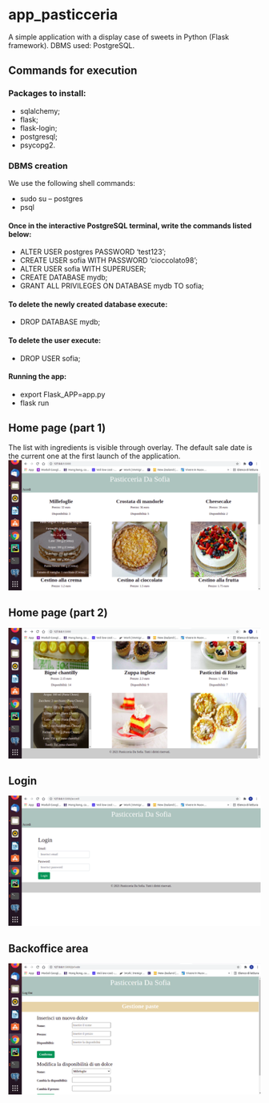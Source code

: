 # app_pasticceria
A simple application with a display case of sweets in Python (Flask framework).
DBMS used: PostgreSQL.

## Commands for execution

### Packages to install:
* sqlalchemy;
* flask; 
* flask-login;
* postgresql;
* psycopg2.

### DBMS creation
We use the following shell commands:
*	sudo su – postgres
*	psql

#### Once in the interactive PostgreSQL terminal, write the commands listed below:
*	ALTER USER postgres PASSWORD ‘test123’;
*	CREATE USER sofia WITH PASSWORD ‘cioccolato98’;
*	ALTER USER sofia WITH SUPERUSER;
*	CREATE DATABASE mydb;
*	GRANT ALL PRIVILEGES ON DATABASE mydb TO sofia;

#### To delete the newly created database execute:
*	DROP DATABASE mydb;

#### To delete the user execute:
*	DROP USER sofia;

#### Running the app:
* export Flask_APP=app.py
* flask run

## Home page (part 1)
The list with ingredients is visible through overlay.
The default sale date is the current one at the first launch of the application.
![alt text](https://github.com/sofiacrudu/app_pasticceria/blob/main/images/home1.png?raw=true)

## Home page (part 2)
![alt text](https://github.com/sofiacrudu/app_pasticceria/blob/main/images/home2.png?raw=true)

## Login
![alt text](https://github.com/sofiacrudu/app_pasticceria/blob/main/images/login.png?raw=true)

## Backoffice area
![alt text](https://github.com/sofiacrudu/app_pasticceria/blob/main/images/backoffice.png?raw=true)
